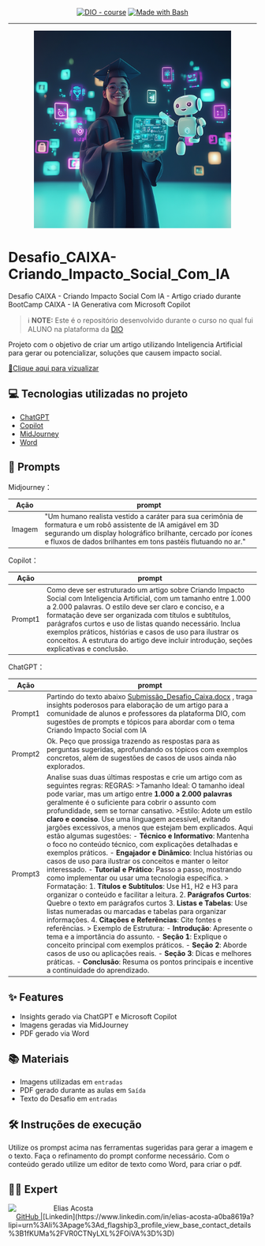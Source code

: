 <p align="center">
<a href="https://dio.me/"><img src="https://img.shields.io/badge/DIO-Course-28DA77?logo=youtube" alt="DIO - course"></a>
<a href="https://www.gnu.org/software/bash/" title="Go to Bash homepage"><img src="https://img.shields.io/badge/Prompt-Project-blue?logo=gnu-bash&amp;logoColor=white" alt="Made with Bash"></a></p>

-------


<p align="center">
<img width="400"
    src="entrada/Estudante_IA.png"
>
</p>

# Desafio_CAIXA-Criando_Impacto_Social_Com_IA
Desafio CAIXA - Criando Impacto Social Com IA - Artigo criado durante BootCamp CAIXA - IA Generativa com Microsoft Copilot

 > ℹ️ **NOTE:** Este é o repositório desenvolvido durante o curso no qual fui ALUNO na plataforma da [DIO](https://dio.me)

Projeto com o objetivo de criar um artigo utilizando Inteligencia Artificial para gerar ou potencializar, soluções que causem impacto social.

<a href="Saída/CriandoImpactoSocialComIA.pdf"> 📕Clique aqui para vizualizar</a>

## 💻 Tecnologias utilizadas no projeto

- [ChatGPT](https://chat.openai.com/)
- [Copilot](https://www.microsoft.com/edge/copilot?form=MA13RM)
- [MidJourney](https://www.midjourney.com/app/)
- [Word](https://www.microsoft.com/en/microsoft-365/Word)

## 🧠 Prompts

Midjourney：

|  Ação  | prompt                                                                                 |
| :----: | -------------------------------------------------------------------------------------- |
| Imagem | "Um humano realista vestido a caráter para sua cerimônia de formatura e um robô assistente de IA amigável em 3D segurando um display holográfico brilhante, cercado por ícones e fluxos de dados brilhantes em tons pastéis flutuando no ar." |

Copilot：

|  Ação  | prompt                                                                                 |
| :----: | -------------------------------------------------------------------------------------- |
| Prompt1 | Como deve ser estruturado um artigo sobre Criando Impacto Social com Inteligencia Artificial, com um tamanho entre 1.000 a 2.000 palavras. O estilo deve ser claro e conciso, e a formatação deve ser organizada com títulos e subtítulos, parágrafos curtos e uso de listas quando necessário. Inclua exemplos práticos, histórias e casos de uso para ilustrar os conceitos. A estrutura do artigo deve incluir introdução, seções explicativas e conclusão. |

ChatGPT：

|  Ação  | prompt                                                                                 |
| :----: | -------------------------------------------------------------------------------------- |
| Prompt1 | Partindo do texto abaixo  [Submissão_Desafio_Caixa.docx](https://github.com/EliasPira/Desafio_CAIXA-Criando_Impacto_Social_Com_IA/raw/refs/heads/main/entrada/Submiss%C3%A3o_Desafio_Caixa.docx) , traga insights poderosos para elaboração de um artigo para a comunidade de alunos e professores da plataforma DIO, com sugestões de prompts e tópicos para abordar com o tema Criando Impacto Social com IA |
| Prompt2 |Ok. Peço que prossiga trazendo as respostas para as perguntas sugeridas, aprofundando os tópicos com exemplos concretos, além de sugestões de casos de usos ainda não explorados. |
| Prompt3 | Analise suas duas últimas respostas e crie um artigo com as seguintes regras: REGRAS: >Tamanho Ideal: O tamanho ideal pode variar, mas um artigo entre **1.000 a 2.000 palavras** geralmente é o suficiente para cobrir o assunto com profundidade, sem se tornar cansativo. >Estilo: Adote um estilo **claro e conciso**. Use uma linguagem acessível, evitando jargões excessivos, a menos que estejam bem explicados. Aqui estão algumas sugestões: - **Técnico e Informativo**: Mantenha o foco no conteúdo técnico, com explicações detalhadas e exemplos práticos. - **Engajador e Dinâmico**: Inclua histórias ou casos de uso para ilustrar os conceitos e manter o leitor interessado. - **Tutorial e Prático**: Passo a passo, mostrando como implementar ou usar uma tecnologia específica. > Formatação: 1. **Títulos e Subtítulos**: Use H1, H2 e H3 para organizar o conteúdo e facilitar a leitura. 2. **Parágrafos Curtos**: Quebre o texto em parágrafos curtos 3. **Listas e Tabelas**: Use listas numeradas ou marcadas e tabelas para organizar informações. 4. **Citações e Referências**: Cite fontes e referências. > Exemplo de Estrutura: - **Introdução**: Apresente o tema e a importância do assunto. - **Seção 1**: Explique o conceito principal com exemplos práticos. - **Seção 2**: Aborde casos de uso ou aplicações reais. - **Seção 3**: Dicas e melhores práticas. - **Conclusão**: Resuma os pontos principais e incentive a continuidade do aprendizado. |


## ✨ Features

- Insights gerado via ChatGPT e Microsoft Copilot
- Imagens geradas via MidJourney
- PDF gerado via Word

## 📚 Materiais

- Imagens utilizadas em `entradas`
- PDF gerado durante as aulas em `Saída`
- Texto do Desafio em `entradas`

## 🛠️ Instruções de execução

Utilize os prompst acima nas ferramentas sugeridas para gerar a imagem e o texto. Faça o refinamento do prompt conforme necessário. Com o conteúdo gerado utilize um editor de texto como Word, para criar o pdf.

## 👨‍💻 Expert

<p>
    <img 
      align=left 
      margin=10 
      width=80 
      src="https://avatars.githubusercontent.com/u/189679772?s=400&u=4614f09cc0678d91234b5688ae3b7e90c38f6cf1&v=4"
    />
    <p>&nbsp&nbsp&nbspElias Acosta<br>
    &nbsp&nbsp&nbsp
    <a 
        href="https://github.com/EliasPira">
        GitHub |</a>[Linkedin](https://www.linkedin.com/in/elias-acosta-a0ba8619a?lipi=urn%3Ali%3Apage%3Ad_flagship3_profile_view_base_contact_details%3B1fKUMa%2FVR0CTNyLXL%2FOiVA%3D%3D)

